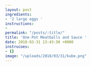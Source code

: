 ```yaml
---
layout: post
ingredients:
- '2 large eggs '
instructions:
- 
permalink: "/posts/:title/"
title: 'One-Pot Meatballs and Sauce '
date: 2018-03-31 13:43:50 +0000
instrucoes:
- {}
image: "/uploads/2018/03/31/kube.png"
---
```

